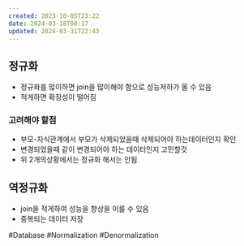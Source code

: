 ```yaml
---
created: 2023-10-05T23:22
date: 2024-03-18T00:17
updated: 2024-03-31T22:43
---
```

## 정규화

- 정규화를 많이하면 join을 많이해야 함으로 성능저하가 올 수 있음
- 적게하면 확장성이 떨어짐

### 고려해야 할점
- 부모-자식관계에서 부모가 삭제되었을때 삭제되어야 하는데이터인지 확인
- 변경되었을때 같이 변경되어야 하는 데이터인지 고민할것
- 위 2개의상황에서는 정규화 해서는 안됨
## 역정규화

- join을 적게하여 성능을 향상을 이룰 수 있음
- 중복되는 데이터 저장

#Database 
#Normalization
#Denormalization